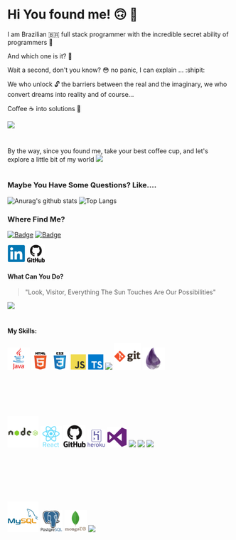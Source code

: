 # Hi You found me! :upside_down_face: 👋

I am Brazilian :brazil: full stack programmer with the incredible secret ability of programmers :shushing_face:

And which one is it? 	:thinking:

Wait a second, don't you know? :flushed:  no panic, I can explain ... :shipit:

We who unlock :unlock: the barriers between the real and the imaginary, we who convert dreams into reality and of course...

Coffee :coffee: into solutions :flashlight:

<img align="bottom" width="200px" src= "https://media.giphy.com/media/ROyijmazFKRc4/giphy.gif" />

#

By the way, since you found me, take your best coffee cup, and let's explore a little bit of my world  <img src="https://github.com/TheDudeThatCode/TheDudeThatCode/blob/master/Assets/Earth.gif" width="15px">

#

### Maybe You Have Some Questions? Like....

<img width="380px" alt="Anurag's github stats" src="https://github-readme-stats.vercel.app/api?username=Samuel-Ricardo&show_icons=true&theme=radical&count_private=true&custom_title=What%20Has%20Been%20Happening%20Here%20Lately?">

<img width="320px" alt="Top Langs" src="https://github-readme-stats.vercel.app/api/top-langs/?username=Samuel-Ricardo&layout=compact">

</br>

### Where Find Me?

[![Badge](https://img.shields.io/static/v1?label=Samuel&message=Ricardo&color=blue&style=for-the-badge&logo=LinkedIn)](https://www.linkedin.com/in/samuel-ricardo-cabral/)
[![Badge](https://img.shields.io/static/v1?label=Samuel&message=Ricardo&color=red&style=for-the-badge&logo=Github)](https://github.com/Samuel-Ricardo)

[<img width="40px" src="https://raw.githubusercontent.com/devicons/devicon/master/icons/linkedin/linkedin-original.svg">](https://www.linkedin.com/in/samuel-ricardo-cabral/)
[<img width="40px" src="https://raw.githubusercontent.com/devicons/devicon/master/icons/github/github-original-wordmark.svg" >](https://github.com/Samuel-Ricardo)


#### What Can You Do? 

> "Look, Visitor, Everything The Sun Touches Are Our Possibilities"

 <img align="top" whidth="10px" heigth="10px" src="http://www.islandofbob.com/uploads/1/2/9/1/12913710/6306498.jpg?188" />

#

#### My Skills:



<img width="50px" src="https://raw.githubusercontent.com/devicons/devicon/master/icons/java/java-original-wordmark.svg"> <img width="40px" src="https://raw.githubusercontent.com/devicons/devicon/master/icons/html5/html5-original-wordmark.svg"> <img width="40px" src="https://raw.githubusercontent.com/devicons/devicon/master/icons/css3/css3-original-wordmark.svg"> <img width="35px" src="https://raw.githubusercontent.com/devicons/devicon/master/icons/javascript/javascript-original.svg"> <img width="35px" src="https://raw.githubusercontent.com/devicons/devicon/master/icons/typescript/typescript-plain.svg"> <img  width="80px" src="https://www.vectorlogo.zone/logos/json/json-ar21.svg"> <img width="60px" src="https://raw.githubusercontent.com/devicons/devicon/master/icons/git/git-original-wordmark.svg"> <img width="50px" src="https://raw.githubusercontent.com/devicons/devicon/master/icons/elixir/elixir-original.svg"> 



</br>

#


</br>

<img width="70px" src="https://raw.githubusercontent.com/devicons/devicon/master/icons/nodejs/nodejs-original-wordmark.svg"> <img width="48px" src="https://raw.githubusercontent.com/devicons/devicon/master/icons/react/react-original-wordmark.svg"> <img width="50px" src="https://raw.githubusercontent.com/devicons/devicon/master/icons/github/github-original-wordmark.svg"> <img width="40px" src="https://raw.githubusercontent.com/devicons/devicon/master/icons/heroku/heroku-original-wordmark.svg"> <img  width="45px" src="https://raw.githubusercontent.com/devicons/devicon/master/icons/visualstudio/visualstudio-plain.svg"> <img  width="45px" src="https://hexdocs.pm/phoenix/assets/logo.png"> <img  width="45px" src="https://github.com/expo/expo/raw/master/style/banner.png"> <img  width="70px" src="https://cdn.jsdelivr.net/gh/devicons/devicon/icons/spring/spring-original-wordmark.svg">



</br>
</br>

#

</br>

<img  width="70px" src="https://raw.githubusercontent.com/devicons/devicon/master/icons/mysql/mysql-original-wordmark.svg"> <img  width="50px" src="https://raw.githubusercontent.com/devicons/devicon/master/icons/postgresql/postgresql-original-wordmark.svg"> <img  width="50px" src="https://raw.githubusercontent.com/devicons/devicon/master/icons/mongodb/mongodb-original-wordmark.svg"> <img  width="50px" src="https://github.com/Samuel-Ricardo/Netflix-Clone--Home-Page/blob/master/readme_files/aws.svg">



<!--
[![Cartão ReadMe](https://github-readme-stats.vercel.app/api/pin/?Username=Samuel-Ricardo&repo=Netflix-Clone)](https://github.com/Samuel-Ricardo/Netflix-Clone)


<img align="right" width="250px" height="420px" src="https://github.com/Samuel-Ricardo/Samuel-Ricardo/blob/master/vs.jpeg">

<!--
**Samuel-Ricardo/Samuel-Ricardo** is a ✨ _special_ ✨ repository because its `README.md` (this file) appears on your GitHub profile.

Congratulations On Getting Here
</br>
![VisitorCount](https://profile-counter.glitch.me/Samuel-Ricardo/count.svg)

Here are some ideas to get you started:

- 🔭 I’m currently working on ...
- 🌱 I’m currently learning ...
- 👯 I’m looking to collaborate on ...
- 🤔 I’m looking for help with ...
- 💬 Ask me about ...
- 📫 How to reach me: ...
- 😄 Pronouns: ...
- ⚡ Fun fact: ...
-->
